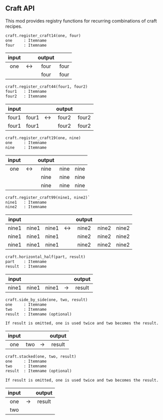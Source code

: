 Craft API 
---------

This mod provides registry functions for recurring combinations of craft
recipes.  

```txt
craft.register_craft14(one, four)
one     : Itemname
four    : Itemname
```
| input	|	| output 	||
|:-----:|:-----:|:-------------:|:-----:|
| one	| &harr;| four 		| four	|
|	|	| four 	 	| four  |				

```txt
craft.register_craft44(four1, four2)
four1   : Itemname
four2   : Itemname
```
| input	|	|	| output 	||
|:-----:|:-----:|:-----:|:-------------:|:-----:|
| four1	| four1	| &harr;| four2 	| four2	|
| four1	| four1	| 	| four2	 	| four2 |				

```txt
craft.register_craft19(one, nine)
one     : Itemname
nine    : Itemname
```
| input	|	| output|||
|:-----:|:-----:|:-----:|:-----:|:-----:|
| one	| &harr;| nine 	| nine	| nine	|
| 	| 	| nine	| nine	| nine	|
| 	|	| nine	| nine	| nine	|

```txt
craft.register_craft99(nine1, nine2)`
nine1   : Itemname
nine2   : Itemname
```
| input	|	|	|	| output|||
|:-----:|:-----:|:-----:|:-----:|:-----:|:-----:|:-----:|
| nine1	| nine1	| nine1	| &harr;| nine2	| nine2	| nine2	|
| nine1	| nine1	| nine1	|	| nine2	| nine2	| nine2	|
| nine1	| nine1	| nine1	|	| nine2	| nine2	| nine2	|

```txt
craft.horizontal_half(part, result)
part    : Itemname
result  : Itemname
```
| input	|	|	|	| output|
|:-----:|:-----:|:-----:|:-----:|:-----:|
| nine1	| nine1	| nine1	| &rarr;| result

```txt
craft.side_by_side(one, two, result)
one     : Itemname
two     : Itemname
result  : Itemname (optional)

If result is omitted, one is used twice and two becomes the result.
```
| input	|	|	| output|
|:-----:|:-----:|:-----:|:-----:|
| one	| two	| &rarr;| result


```txt
craft.stacked(one, two, result)
one     : Itemname
two     : Itemname
result  : Itemname (optional)

If result is omitted, one is used twice and two becomes the result.
```
| input	|	| output|
|:-----:|:-----:|:-----:|
| one	| &rarr;| result
| two	|	| 

